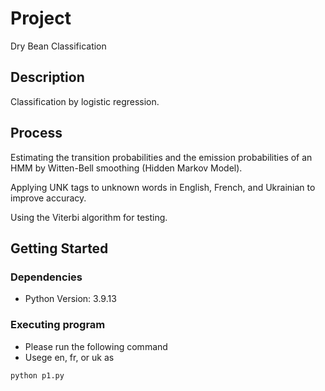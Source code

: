 # Project

Dry Bean Classification

## Description

Classification by logistic regression.

## Process

Estimating the transition probabilities and the emission probabilities of an HMM by Witten-Bell smoothing (Hidden Markov Model).

Applying UNK tags to unknown words in English, French, and Ukrainian to improve accuracy.

Using the Viterbi algorithm for testing.

## Getting Started

### Dependencies

* Python Version: 3.9.13

### Executing program

* Please run the following command
* Usege en, fr, or uk as <lang>
```
python p1.py
```
